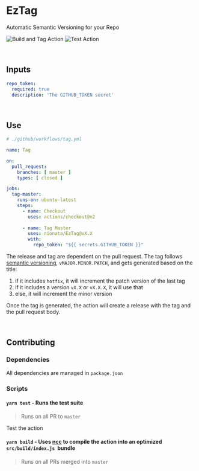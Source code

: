 # EzTag

Automatic Semantic Versioning for your Repo

![Build and Tag Action](https://github.com/nionata/EzTag/workflows/Build%20and%20Tag%20Action/badge.svg) ![Test Action](https://github.com/nionata/EzTag/workflows/Test%20Action/badge.svg)

<br/>

## Inputs

``` yaml
repo_token:
  required: true
  description: 'The GITHUB_TOKEN secret'
```

<br/>

## Use

``` yaml
# ./github/workflows/tag.yml

name: Tag

on:
  pull_request:
    branches: [ master ]
    types: [ closed ]

jobs:
  tag-master:
    runs-on: ubuntu-latest
    steps:
      - name: Checkout
        uses: actions/checkout@v2
        
      - name: Tag Master
        uses: nionata/EzTag@vX.X
        with:
          repo_token: "${{ secrets.GITHUB_TOKEN }}"
```

The release and tag are dependent on the pull request. The tag follows [semantic versioning](https://semver.org/), `vMAJOR.MINOR.PATCH`, and gets generated based on the title:

1. if it includes `hotfix`, it will increment the patch version of the last tag
2. if it includes a version `vX.X` or `vX.X.X`, it will use that
3. else, it will increment the minor version

Once the tag is generated, the action will create a release with the tag and the pull request body.

<br/>

## Contributing

### Dependencies

All dependencies are managed in `package.json`

### Scripts

#### `yarn test` - Runs the test suite

> Runs on all PR to `master`

Test the action

#### `yarn build` - Uses [ncc](https://www.npmjs.com/package/@zeit/ncc) to compile the action into an optimized `src/build/index.js `bundle

> Runs on all PRs merged into `master`